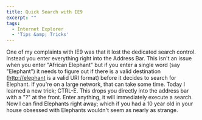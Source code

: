 ```yaml
---
title: Quick Search with IE9
excerpt: ""
tags:
  - Internet Explorer
  - 'Tips &amp; Tricks'
---
```

One of my complaints with IE9 was that it lost the dedicated search control. Instead you enter everything right into the Address Bar. This isn't an issue when you enter "African Elephant" but if you enter a single word (say "Elephant") it needs to figure out if there is a valid destination (<a href="http://elephant">http://elephant</a> is a valid URI format) before it decides to search for Elephant. If you're on a large network, that can take some time.
 Today I learned a new trick; CTRL-E. This drops you directly into the address bar with a "?" at the front. Enter anything, it will immediately execute a search. 
 Now I can find Elephants right away; which if you had a 10 year old in your house obsessed with Elephants wouldn't seem as nearly as strange. 
